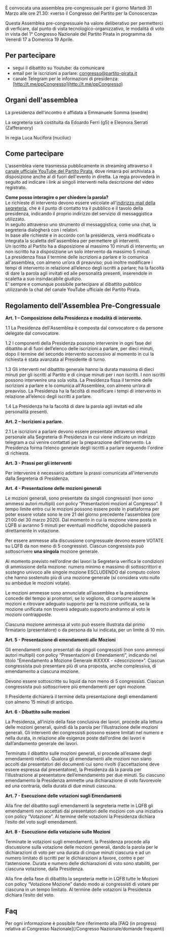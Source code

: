 È convocata una assemblea pre-congressuale per il giorno Martedì 31 Marzo alle ore 21.30: «verso il Congresso del Partito per la Conoscenza»

Questa Assemblea pre-congressuale ha valore deliberativo per permetterci di verficare, dal punto di vista tecnologico-organizzativo, le modalità di voto in vista del 1° Congresso Nazionale del Partito Pirata in programma da Venerdì 17 a Domenica 19 Aprile.


## Per partecipare

- segui il dibattito su Youtube: da comunicare
- email per le iscrizioni a parlare: congresso@partito-pirata.it
- canale Telegram per le informazioni di presidenza: [http://t.me/ppCongresso](http://t.me/ppCongresso)

## Organi dell'assemblea

La presidenza dell'incontro è affidata a Emmanuele Somma (exedre)

La segreteria sarà costituita da Edoardo Ferri (g5) e Eleonora Serrati (Zafferanory)

In regia Luca Nucifora (nuciluc)

## Come partecipare

L'assemblea viene trasmessa pubblicamente in streaming attraverso il [canale ufficiale YouTube del Partito Pirata](https://www.youtube.com/channel/UC4q_uEZYzG2gLtZNHZ92mpA), dove rimarrà poi archiviata a disposizione anche al di fuori dell'evento in diretta. La regia provvederà in seguito ad indicare i link ai singoli interventi nella descrizione del video registrato.  

**Come posso interagire o per chiedere la parola?**  
Le richieste di intervento devono essere veicolate all'[indirizzo mail della segreteria](mailto:congresso@partito-pirata.it), che è il punto di contatto tra il pubblico e il tavolo della presidenza, indicando il proprio indirizzo del servizio di messaggistica utilizzato.  
In seguito attraverso uno strumento di messaggistica, come una chat, la segreteria dialogherà con i relatori.  
In base alle richieste e in accordo con la presidenza, verrà modificata o integrata la scaletta dell'assemblea per permettere gli interventi.  
Un iscritto al Partito ha a disposizione al massimo 10 minuti di intervento; un non iscritto ha a disposizione un solo intervento da massimo 5 minuti.  
La presidenza fissa il termine delle iscrizioni a parlare e lo comunica all'assemblea, con almeno un’ora di preavviso; può inoltre modificare i tempi di intervento in relazione all’elenco degli iscritti a parlare; ha la facoltà di dare la parola agli invitati ed alle personalità presenti, inserendole in scaletta a suo insindacabile giudizio.  
E' sempre e comunque possibile partecipare al dibattito pubblico utilizzando la chat del canale YouTube ufficiale del Partito Pirata.  

## Regolamento dell'Assemblea Pre-Congressuale 

**Art. 1 – Composizione della Presidenza e modalità di intervento.**  

1.1 La Presidenza dell'Assemblea è composta dal convocatore o da persone delegate dal convocatore.  

1.2  I componenti della Presidenza possono intervenire in ogni fase del dibattito al di fuori dell’elenco delle iscrizioni a parlare, per dieci minuti, dopo il termine del secondo intervento successivo al momento in cui la richiesta è stata avanzata al Presidente di turno.  

1.3  Gli interventi nel dibattito generale hanno la durata massima di dieci minuti per gli iscritti al Partito e di cinque minuti per i non iscritti. I non iscritti possono intervenire una sola volta. La Presidenza fissa il termine delle iscrizioni a parlare e lo comunica all'Assemblea, con almeno un’ora di preavviso. La Presidenza ha la facoltà di modificare i tempi di intervento in relazione all’elenco degli iscritti a parlare.  

1.4 La Presidenza ha la facoltà di dare la parola agli invitati ed alle personalità presenti.  

**Art. 2 – Iscrizioni a parlare.**  

2.1 Le iscrizioni a parlare devono essere presentate attraverso email personale alla Segreteria di Presidenza in cui viene indicato un indirizzo telegram a cui venire contattati per la preparazione dell'intervento. La Presidenza forma l’elenco generale degli iscritti a parlare seguendo l'ordine di richiesta.  

**Art. 3 - Prassi per gli interventi**  

Per intervenire è necessario adottare la prassi comunicata all'intervenuto dalla Segreteria di Presidenza.  



**Art. 4 - Presentazione delle mozioni generali**

Le mozioni generali, sono presentate da singoli congressisti (non sono ammessi autori multipli) con policy “Presentazioni mozioni al Congresso”.  Il tempo limite entro cui le mozioni possono essere poste in piattaforma per poter essere votate sono le ore 21 del giorno precedente l'assemblea (ore 21:00 del 30 marzo 2020). Dal momento in cui la mozione viene posta in LQFB si avranno 5 minuti per eventuali modifiche, dopodiché passerà direttamente in votazione. 

Per essere ammesse alla discussione congressuale devono essere VOTATE su LQFB da non meno di 5 congressisti. Ciascun congressista può sottoscrivere **una singola** mozione generale. 

Al momento previsto nell’ordine dei lavori la Segreteria verifica le condizioni di ammissione della mozione: numero minimo e massimo di sottoscrittori e sostegno univoco alle singole mozione ESCLUDENDO dal computo coloro che hanno sostenuto più di una mozione generale (si considera voto nullo su ambedue le mozioni votate).

Le mozioni ammesse sono annunciate all’assemblea e la presidenza concede del tempo ai promotori, se lo vogliono, di comporre assieme le mozioni e ritrovare adeguato supporto per la mozione unificata, se la mozione unificata non troverà adeguato supporto andranno al voto le mozioni contrapposte.

Ciascuna mozione ammessa al voto può essere illustrata dal primo firmatario (presentatore) o da persona da lui indicata, per un limite di 10 min.

**Art. 5 - Presentazione di emendamenti alle Mozioni**

Gli emendamenti sono presentati da singoli congressisti (non sono ammessi autori multipli) con policy “Presentazioni di Emendamenti”, indicando nel titolo “Emendamento a Mozione Generale #iXXXX - «descrizione»”. Ciascun congressista può presentare più di una proposta, anche complessiva, di emendamento a ciascuna mozione.

Devono essere sottoscritte su liquid da non meno di 5 congressisti. Ciascun congressista può sottoscrivere più emendamenti per ogni mozione.

Il Presidente dichiarerà il termine della presentazione degli emendamenti con almeno 15 minuti di anticipo.

**Art. 6 - Dibattito sulle mozioni**

La Presidenza, all’inizio della fase conclusiva dei lavori, procede alla lettura delle mozioni generali, quindi dà la parola per l’illustrazione delle mozioni generali. Gli interventi dei congressisti possono essere limitati nel numero e nella durata, in relazione alle esigenze poste dall’ordine dei lavori e dall’andamento generale dei lavori.

Terminato il dibattito sulle mozioni generali, si procede all’esame degli emendamenti relativi. Qualora gli emendamenti alle mozioni non siano accolti dai presentatori dei documenti cui sono rivolti (l’accettazione deve essere espressa dal presentatore), la Presidenza dà la parola per l’illustrazione al presentatore dell’emendamento per due minuti. Su ciascuno emendamento la Presidenza ammette una dichiarazione di voto favorevole ed una contraria, della durata di due minuti ciascuna.

**Art. 7 - Esecuzione delle votazioni sugli Emendamenti**

Alla fine del dibattito sugli emendamenti la segreteria mette in LQFB gli emendamenti non accettati dai presentatori delle mozioni con una iniziativa con policy “Votazione”. Al termine delle votazioni la Presidenza dichiara l’esito del voto sugli emendamenti.

**Art. 8 - Esecuzione della votazione sulle Mozioni**

Terminate le votazioni sugli emendamenti, la Presidenza procede alla discussione sulla votazione delle mozioni generali, dando la parola per le dichiarazioni di voto per una durata di cinque minuti ciascuna e ad un numero limitato di iscritti per le dichiarazioni a favore, contro e per l’astensione. Durata e numero delle dichiarazioni di voto sono stabiliti, per ciascuna votazione, dalla Presidenza.

Alla fine della fase di dibattito la segreteria mette in LQFB tutte le Mozioni con policy “Votazione Mozione” dando modo ai congressisti di votare per ciascuna in un tempo limitato. Al termine delle votazioni la Presidenza dichiara l’esito del voto.


## Faq 

Per ogni informazione è possibile fare riferimento alla [FAQ (in progress) relativa al Congresso Nazionale](/Congresso Nazionale/domande frequenti)  